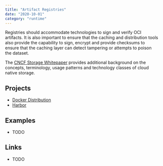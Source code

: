 ```yaml
---
title: "Artifact Registries"
date: "2020-10-01"
category: "runtime"
---
```

Registries should accommodate technologies to sign and verify OCI artifacts. It is also important to ensure that the
caching and distribution tools also provide the capability to sign, encrypt and provide checksums to ensure that the
caching layer can detect tampering or attempts to poison the dataset.

The [CNCF Storage Whitepaper](https://docs.google.com/document/d/1ayeALoU5jrO5x96N7bqXmLx0O-rAIh2HllZBgtYwz3Q/edit?usp=sharing)
provides additional background on the concepts, terminology, usage patterns and technology classes of cloud native storage.

## Projects
- [Docker Distribution](https://github.com/distribution/distribution)
- [Harbor](https://github.com/goharbor/harbor)

<!---
## Commercial Projects (optional)
- Sonatype Nexus Repository Pro (https://www.sonatype.com/)
- Artifactory (https://jfrog.com/artifactory/)
-->

## Examples
- TODO

## Links
- TODO